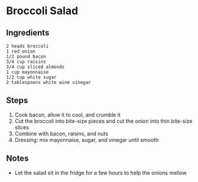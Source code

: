# Broccoli Salad

## Ingredients

    2 heads broccoli
    1 red onion
    1/2 pound bacon  
    3/4 cup raisins  
    3/4 cup sliced almonds
    1 cup mayonnaise
    1/2 cup white sugar
    2 tablespoons white wine vinegar

## Steps

1. Cook bacon, allow it to cool, and crumble it
2. Cut the broccoli into bite-size pieces and cut the onion into thin bite-size slices
3. Combine with bacon, raisins, and nuts
4. Dressing: mix mayonnaise, sugar, and vinegar until smooth

## Notes

- Let the salad sit in the fridge for a few hours to help the onions mellow
